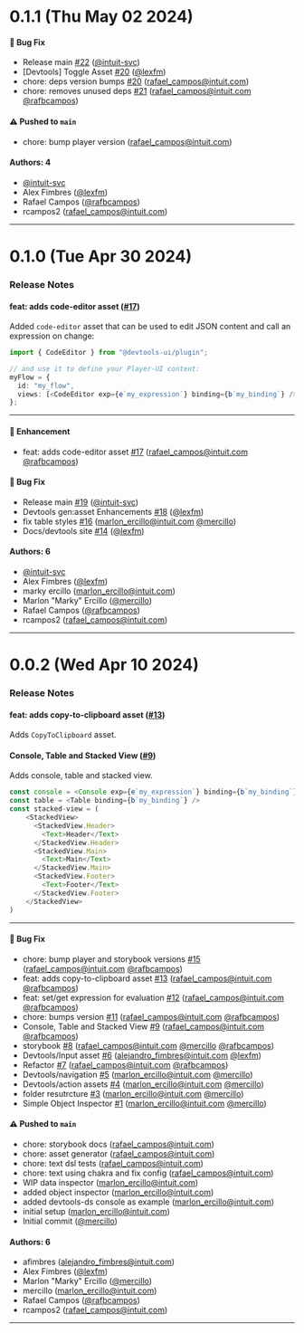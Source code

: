 # 0.1.1 (Thu May 02 2024)

#### 🐛 Bug Fix

- Release main [#22](https://github.com/player-ui/devtools-assets/pull/22) ([@intuit-svc](https://github.com/intuit-svc))
- [Devtools] Toggle Asset [#20](https://github.com/player-ui/devtools-assets/pull/20) ([@lexfm](https://github.com/lexfm))
- chore: deps version bumps [#20](https://github.com/player-ui/devtools-assets/pull/20) (rafael_campos@intuit.com)
- chore: removes unused deps [#21](https://github.com/player-ui/devtools-assets/pull/21) (rafael_campos@intuit.com [@rafbcampos](https://github.com/rafbcampos))

#### ⚠️ Pushed to `main`

- chore: bump player version (rafael_campos@intuit.com)

#### Authors: 4

- [@intuit-svc](https://github.com/intuit-svc)
- Alex Fimbres ([@lexfm](https://github.com/lexfm))
- Rafael Campos ([@rafbcampos](https://github.com/rafbcampos))
- rcampos2 (rafael_campos@intuit.com)

---

# 0.1.0 (Tue Apr 30 2024)

### Release Notes

#### feat: adds code-editor asset ([#17](https://github.com/player-ui/devtools-assets/pull/17))

Added `code-editor` asset that can be used to edit JSON content and call an expression on change:

```typescript
import { CodeEditor } from "@devtools-ui/plugin";

// and use it to define your Player-UI content:
myFlow = {
  id: "my_flow",
  views: [<CodeEditor exp={e`my_expression`} binding={b`my_binding`} />],
};
```

---

#### 🚀 Enhancement

- feat: adds code-editor asset [#17](https://github.com/player-ui/devtools-assets/pull/17) (rafael_campos@intuit.com [@rafbcampos](https://github.com/rafbcampos))

#### 🐛 Bug Fix

- Release main [#19](https://github.com/player-ui/devtools-assets/pull/19) ([@intuit-svc](https://github.com/intuit-svc))
- Devtools gen:asset Enhancements [#18](https://github.com/player-ui/devtools-assets/pull/18) ([@lexfm](https://github.com/lexfm))
- fix table styles [#16](https://github.com/player-ui/devtools-assets/pull/16) (marlon_ercillo@intuit.com [@mercillo](https://github.com/mercillo))
- Docs/devtools site [#14](https://github.com/player-ui/devtools-assets/pull/14) ([@lexfm](https://github.com/lexfm))

#### Authors: 6

- [@intuit-svc](https://github.com/intuit-svc)
- Alex Fimbres ([@lexfm](https://github.com/lexfm))
- marky ercillo (marlon_ercillo@intuit.com)
- Marlon "Marky" Ercillo ([@mercillo](https://github.com/mercillo))
- Rafael Campos ([@rafbcampos](https://github.com/rafbcampos))
- rcampos2 (rafael_campos@intuit.com)

---

# 0.0.2 (Wed Apr 10 2024)

### Release Notes

#### feat: adds copy-to-clipboard asset ([#13](https://github.com/player-ui/devtools-assets/pull/13))

Adds `CopyToClipboard` asset.

#### Console, Table and Stacked View ([#9](https://github.com/player-ui/devtools-assets/pull/9))

Adds console, table and stacked view.

```ts
const console = <Console exp={e`my_expression`} binding={b`my_binding`} />
const table = <Table binding={b`my_binding`} />
const stacked-view = (
    <StackedView>
      <StackedView.Header>
        <Text>Header</Text>
      </StackedView.Header>
      <StackedView.Main>
        <Text>Main</Text>
      </StackedView.Main>
      <StackedView.Footer>
        <Text>Footer</Text>
      </StackedView.Footer>
    </StackedView>
)
```

---

#### 🐛 Bug Fix

- chore: bump player and storybook versions [#15](https://github.com/player-ui/devtools-assets/pull/15) (rafael_campos@intuit.com [@rafbcampos](https://github.com/rafbcampos))
- feat: adds copy-to-clipboard asset [#13](https://github.com/player-ui/devtools-assets/pull/13) (rafael_campos@intuit.com [@rafbcampos](https://github.com/rafbcampos))
- feat: set/get expression for evaluation [#12](https://github.com/player-ui/devtools-assets/pull/12) (rafael_campos@intuit.com [@rafbcampos](https://github.com/rafbcampos))
- chore: bumps version [#11](https://github.com/player-ui/devtools-assets/pull/11) (rafael_campos@intuit.com [@rafbcampos](https://github.com/rafbcampos))
- Console, Table and Stacked View [#9](https://github.com/player-ui/devtools-assets/pull/9) (rafael_campos@intuit.com [@rafbcampos](https://github.com/rafbcampos))
- storybook [#8](https://github.com/player-ui/devtools-assets/pull/8) (rafael_campos@intuit.com [@mercillo](https://github.com/mercillo) [@rafbcampos](https://github.com/rafbcampos))
- Devtools/Input asset [#6](https://github.com/player-ui/devtools-assets/pull/6) (alejandro_fimbres@intuit.com [@lexfm](https://github.com/lexfm))
- Refactor [#7](https://github.com/player-ui/devtools-assets/pull/7) (rafael_campos@intuit.com [@rafbcampos](https://github.com/rafbcampos))
- Devtools/navigation [#5](https://github.com/player-ui/devtools-assets/pull/5) (marlon_ercillo@intuit.com [@mercillo](https://github.com/mercillo))
- Devtools/action assets [#4](https://github.com/player-ui/devtools-assets/pull/4) (marlon_ercillo@intuit.com [@mercillo](https://github.com/mercillo))
- folder resutrcture [#3](https://github.com/player-ui/devtools-assets/pull/3) (marlon_ercillo@intuit.com [@mercillo](https://github.com/mercillo))
- Simple Object Inspector [#1](https://github.com/player-ui/devtools-assets/pull/1) (marlon_ercillo@intuit.com [@mercillo](https://github.com/mercillo))

#### ⚠️ Pushed to `main`

- chore: storybook docs (rafael_campos@intuit.com)
- chore: asset generator (rafael_campos@intuit.com)
- chore: text dsl tests (rafael_campos@intuit.com)
- chore: text using chakra and fix config (rafael_campos@intuit.com)
- WIP data inspector (marlon_ercillo@intuit.com)
- added object inspector (marlon_ercillo@intuit.com)
- added devtools-ds console as example (marlon_ercillo@intuit.com)
- initial setup (marlon_ercillo@intuit.com)
- Initial commit ([@mercillo](https://github.com/mercillo))

#### Authors: 6

- afimbres (alejandro_fimbres@intuit.com)
- Alex Fimbres ([@lexfm](https://github.com/lexfm))
- Marlon "Marky" Ercillo ([@mercillo](https://github.com/mercillo))
- mercillo (marlon_ercillo@intuit.com)
- Rafael Campos ([@rafbcampos](https://github.com/rafbcampos))
- rcampos2 (rafael_campos@intuit.com)

---

